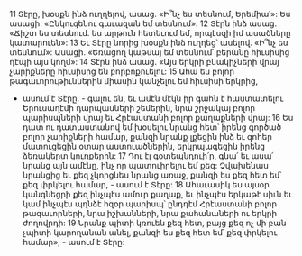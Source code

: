 11 Տէրը, խօսքն ինձ ուղղելով, ասաց.
«Ի՞նչ ես տեսնում, Երեմիա՛»:
Ես ասացի. «Ընկուզենու գաւազան եմ տեսնում»:
12 Տէրն ինձ ասաց.
«Ճիշտ ես տեսնում.
ես արթուն հետեւում եմ,
որպէսզի իմ ասածները կատարուեն»:
13 Եւ Տէրը նորից խօսքն ինձ ուղղեց՝ ասելով.
«Ի՞նչ ես տեսնում»:
Ասացի. «Եռացող կաթսայ եմ տեսնում՝ բերանը հիւսիսից դէպի այս կողմ»:
14 Տէրն ինձ ասաց.
«Այս երկրի բնակիչների վրայ չարիքները հիւսիսից են բորբոքուելու:
15 Ահա ես բոլոր թագաւորութիւններին միասին կանչելու եմ հիւսիսի երկրից,
- ասում է Տէրը. - գալու են,
եւ ամէն մէկն իր գահն է հաստատելու Երուսաղէմի դարպասների շեմերին,
նրա շրջակայ բոլոր պարիսպների վրայ
եւ Հրէաստանի բոլոր քաղաքների վրայ:
16 Ես դատ ու դատաստանով եմ խօսելու նրանց հետ՝
իրենց գործած բոլոր չարիքների համար,
քանզի նրանք լքեցին ինձ եւ զոհեր մատուցեցին օտար աստուածներին,
երկրպագեցին իրենց ձեռակերտ կուռքերին:
17 Դու էլ գօտեպնդուի՛ր, գնա՛ եւ ասա՛ նրանց այն ամէնը,
ինչ որ պատուիրելու եմ քեզ:
Չվախենաս նրանցից եւ քեզ չկորցնես նրանց առաջ,
քանզի ես քեզ հետ եմ՝ քեզ փրկելու համար, - ասում է Տէրը:
18 Ահաւասիկ ես այսօր կանգնեցրի քեզ ինչպէս ամուր քաղաք,
եւ ինչպէս երկաթէ սիւն եւ կամ ինչպէս պղնձէ հզօր պարիսպ՝
ընդդէմ Հրէաստանի բոլոր թագաւորների,
նրա իշխանների, նրա քահանաների ու երկրի ժողովրդի:
19 Նրանք պիտի կռուեն քեզ հետ,
բայց քեզ ոչ մի բան չպիտի կարողանան անել,
քանզի ես քեզ հետ եմ՝ քեզ փրկելու համար», - ասում է Տէրը:
